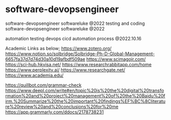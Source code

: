 # software-devopsengineer
software-devopsengineer softwareluke @2022 testing and coding
software-devopsengineer softwareluke @2022 

automation testing
devops cicd automation process
@2022.10.16

Academic Links as below;
https://www.zotero.org/
https://www.notion.so/solbridge/Solbridge-Ph-D-Global-Management-6657fa37d7d74d30a10d19afbdf509ae
https://www.scimagojr.com/
https://sci-hub.hkvisa.net/
https://www.researchrabbitapp.com/home
https://www.perplexity.ai/
https://www.researchgate.net/
https://www.academia.edu/

https://quillbot.com/grammar-check
https://www.deepl.com/write#en/topic%20is%20the%20digital%20transformation%20and%20project%20management%20of%20the%20Baidu%20firm.%20Summarize%20the%20important%20findings%EF%BC%8Cliterature%20review%20and%20conclusions%20for%20me
https://app.grammarly.com/ddocs/2178738231
